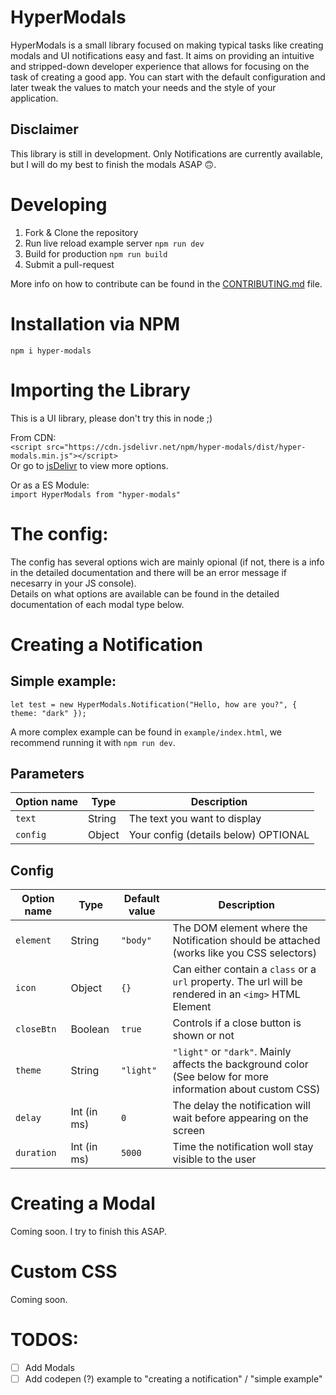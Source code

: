 # HyperModals

HyperModals is a small library focused on making typical tasks like creating modals and UI notifications easy and fast.
It aims on providing an intuitive and stripped-down developer experience that allows for focusing on the task of creating a good app. You can start with the default configuration and later tweak the values to match your needs and the style of your application.

## Disclaimer

This library is still in development. Only Notifications are currently available, but I will do my best to finish the modals ASAP 🙃.

# Developing

1. Fork & Clone the repository
2. Run live reload example server `npm run dev`
3. Build for production `npm run build`
4. Submit a pull-request

More info on how to contribute can be found in the [CONTRIBUTING.md](https://github.com/Jaaahn/HyperModals/blob/master/CONTRIBUTING.md) file.

# Installation via NPM

`npm i hyper-modals`

# Importing the Library

This is a UI library, please don't try this in node ;)

From CDN:  
`<script src="https://cdn.jsdelivr.net/npm/hyper-modals/dist/hyper-modals.min.js"></script>`  
Or go to [jsDelivr](https://www.jsdelivr.com/package/npm/hyper-modals) to view more options.

Or as a ES Module:  
`import HyperModals from "hyper-modals"`

# The config:

The config has several options wich are mainly opional (if not, there is a info in the detailed documentation and there will be an error message if necesarry in your JS console).  
Details on what options are available can be found in the detailed documentation of each modal type below.

# Creating a Notification

## Simple example:

```
let test = new HyperModals.Notification("Hello, how are you?", { theme: "dark" });
```

A more complex example can be found in `example/index.html`, we recommend running it with `npm run dev`.

## Parameters

| Option name | Type   | Description                          |
| ----------- | ------ | ------------------------------------ |
| `text`      | String | The text you want to display         |
| `config`    | Object | Your config (details below) OPTIONAL |

## Config

| Option name | Type        | Default value | Description                                                                                                  |
| ----------- | ----------- | ------------- | ------------------------------------------------------------------------------------------------------------ |
| `element`   | String      | `"body"`      | The DOM element where the Notification should be attached (works like you CSS selectors)                     |
| `icon`      | Object      | `{}`          | Can either contain a `class` or a `url` property. The url will be rendered in an `<img>` HTML Element        |
| `closeBtn`  | Boolean     | `true`        | Controls if a close button is shown or not                                                                   |
| `theme`     | String      | `"light"`     | `"light"` or `"dark"`. Mainly affects the background color (See below for more information about custom CSS) |
| `delay`     | Int (in ms) | `0`           | The delay the notification will wait before appearing on the screen                                          |
| `duration`  | Int (in ms) | `5000`        | Time the notification woll stay visible to the user                                                          |

# Creating a Modal

Coming soon. I try to finish this ASAP.

# Custom CSS

Coming soon.

# TODOS:

-   [ ] Add Modals
-   [ ] Add codepen (?) example to "creating a notification" / "simple example"
